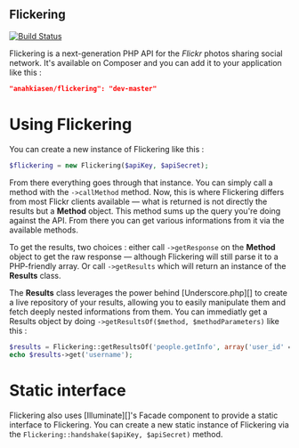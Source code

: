 Flickering
----------

[![Build Status](https://next.travis-ci.org/Anahkiasen/flickering.png?branch=master)](https://next.travis-ci.org/Anahkiasen/flickering)

Flickering is a next-generation PHP API for the _Flickr_ photos sharing social network. It's available on Composer and you can add it to your application like this :

```json
"anahkiasen/flickering": "dev-master"
```

Using Flickering
================

You can create a new instance of Flickering like this :

```php
$flickering = new Flickering($apiKey, $apiSecret);
```

From there everything goes through that instance. You can simply call a method with the `->callMethod` method. Now, this is where Flickering differs from most Flickr clients available — what is returned is not directly the results but a **Method** object. This method sums up the query you're doing against the API. From there you can get various informations from it via the available methods.

To get the results, two choices : either call `->getResponse` on the **Method** object to get the raw response — although Flickering will still parse it to a PHP-friendly array. Or call `->getResults` which will return an instance of the **Results** class.

The **Results** class leverages the power behind [Underscore.php][] to create a live repository of your results, allowing you to easily manipulate them and fetch deeply nested informations from them.
You can immediatly get a Results object by doing `->getResultsOf($method, $methodParameters)` like this :

```php
$results = Flickering::getResultsOf('people.getInfo', array('user_id' => 'USERID'));
echo $results->get('username');
```

Static interface
================

Flickering also uses [Illuminate][]'s Facade component to provide a static interface to Flickering. You can create a new static instance of Flickering via the `Flickering::handshake($apiKey, $apiSecret)` method.